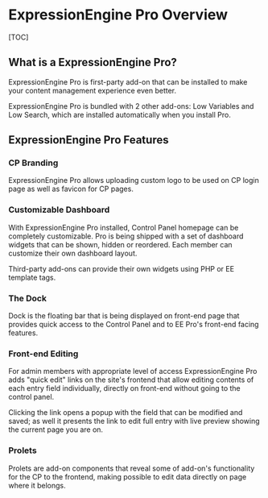 <!--
    This source file is part of the open source project
    ExpressionEngine User Guide (https://github.com/ExpressionEngine/ExpressionEngine-User-Guide)

    @link      https://expressionengine.com/
    @copyright Copyright (c) 2003-2020, Packet Tide, LLC (https://packettide.com)
    @license   https://expressionengine.com/license Licensed under Apache License, Version 2.0
-->

# ExpressionEngine Pro Overview

[TOC]

## What is a ExpressionEngine Pro?

ExpressionEngine Pro is first-party add-on that can be installed to make your content management experience even better.

ExpressionEngine Pro is bundled with 2 other add-ons: Low Variables and Low Search, which are installed automatically when you install Pro.

## ExpressionEngine Pro Features

### CP Branding

ExpressionEngine Pro allows uploading custom logo to be used on CP login page as well as favicon for CP pages.

### Customizable Dashboard

With ExpressionEngine Pro installed, Control Panel homepage can be completely customizable. Pro is being shipped with a set of dashboard widgets that can be shown, hidden or reordered. Each member can customize their own dashboard layout.

Third-party add-ons can provide their own widgets using PHP or EE template tags.

### The Dock

Dock is the floating bar that is being displayed on front-end page that provides quick access to the Control Panel and to EE Pro's front-end facing features.

### Front-end Editing

For admin members with appropriate level of access ExpressionEngine Pro adds "quick edit" links on the site's frontend that allow editing contents of each entry field individually, directly on front-end without going to the control panel.

Clicking the link opens a popup with the field that can be modified and saved; as well it presents the link to edit full entry with live preview showing the current page you are on.

### Prolets

Prolets are add-on components that reveal some of add-on's functionality for the CP to the frontend, making possible to edit data directly on page where it belongs.
